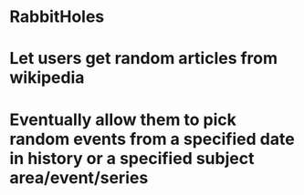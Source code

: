 # RabbitHoles
# Let users get random articles from wikipedia
# Eventually allow them to pick random events from a specified date in history or a specified subject area/event/series